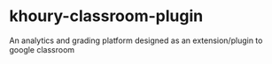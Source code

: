 # khoury-classroom-plugin
An analytics and grading platform designed as an extension/plugin to google classroom
